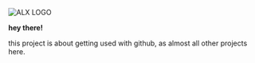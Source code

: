 ![ALX LOGO](https://www.alxafrica.com/wp-content/uploads/2022/01/header-logo.png "ALX LOGO")

**hey there!**

this project is about getting used with github, as almost all other projects here.
